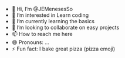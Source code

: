 - 👋 Hi, I’m @JEMenesesSo
- 👀 I’m interested in Learn coding
- 🌱 I’m currently learning the basics
- 💞️ I’m looking to collaborate on easy projects
- 📫 How to reach me here
- 😄 Pronouns: ...
- ⚡ Fun fact: I bake great pizza (pizza emoji)

<!---
JEMenesesSo/JEMenesesSo is a ✨ special ✨ repository because its `README.md` (this file) appears on your GitHub profile.
You can click the Preview link to take a look at your changes.
--->

